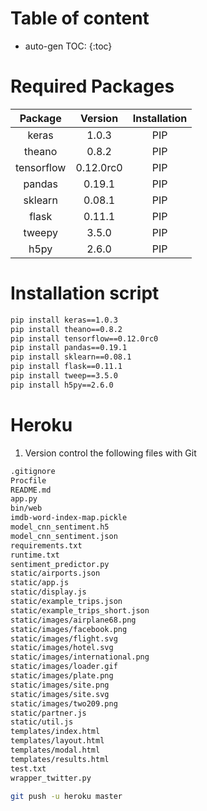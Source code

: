 

 
# Table of content
* auto-gen TOC:
{:toc}

# Required Packages

| Package    | Version   | Installation |
|:----------:|:---------:|:------------:|
| keras      | 1.0.3     |    PIP       |
| theano     | 0.8.2     |    PIP       |
| tensorflow | 0.12.0rc0 |    PIP       |
| pandas     | 0.19.1    |    PIP       |
| sklearn    | 0.08.1    |    PIP       |
| flask      | 0.11.1    |    PIP       |
| tweepy     | 3.5.0     |    PIP       |
| h5py       | 2.6.0     |    PIP       |

# Installation script

```bash
pip install keras==1.0.3       
pip install theano==0.8.2       
pip install tensorflow==0.12.0rc0       
pip install pandas==0.19.1       
pip install sklearn==0.08.1       
pip install flask==0.11.1       
pip install tweep==3.5.0       
pip install h5py==2.6.0
```

# Heroku

1. Version control the following files with Git
```bash
.gitignore
Procfile
README.md
app.py
bin/web
imdb-word-index-map.pickle
model_cnn_sentiment.h5
model_cnn_sentiment.json
requirements.txt
runtime.txt
sentiment_predictor.py
static/airports.json
static/app.js
static/display.js
static/example_trips.json
static/example_trips_short.json
static/images/airplane68.png
static/images/facebook.png
static/images/flight.svg
static/images/hotel.svg
static/images/international.png
static/images/loader.gif
static/images/plate.png
static/images/site.png
static/images/site.svg
static/images/two209.png
static/partner.js
static/util.js
templates/index.html
templates/layout.html
templates/modal.html
templates/results.html
test.txt
wrapper_twitter.py
```

```bash
git push -u heroku master
```







